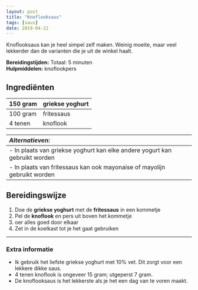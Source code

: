 ```yaml
---
layout: post
title: "Knoflooksaus"
tags: [saus]
date: 2019-04-22
---
```


Knoflooksaus kan je heel simpel zelf maken. Weinig moeite, maar veel lekkerder dan de varianten die je uit  de winkel haalt.

**Bereidingstijden:** Totaal: 5 minuten  
**Hulpmiddelen:** knoflookpers
</sup></sub>

## Ingrediënten

| 150 gram | griekse yoghurt |
|:-------- |:--------------- |
| 100 gram | fritessaus      |
| 4 tenen  | knoflook        |


| ***Alternatieven:***                                                       |
|:-------------------------------------------------------------------------- |
| - In plaats van griekse yoghurt kan elke andere yogurt kan gebruikt worden |
| - In plaats van fritessaus kan ook mayonaise of mayolijn gebruikt worden   | 

## Bereidingswijze
1. Doe de **griekse yoghurt** met de **fritessaus** in een kommetje
2. Pel de **knoflook** en pers uit boven het kommetje
3. oer alles goed door elkaar
4. Zet in de koelkast tot je het gaat gebruiken

-----------------------------------------------------------------------
### Extra informatie  
- Ik gebruik het liefste griekse yoghurt met 10% vet. Dit zorgt voor een lekkere dikke saus.
- 4 tenen knoflook is ongeveer 15 gram; utgeperst 7 gram.
- De knoflooksaus is het lekkerste als je het een dag van te voren maakt.
